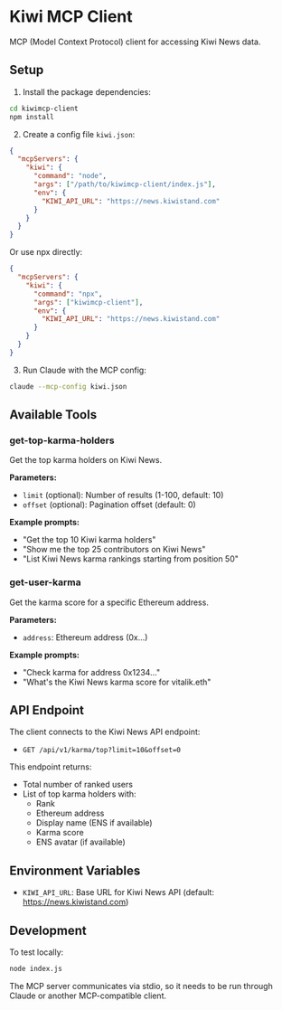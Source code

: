 # Kiwi MCP Client

MCP (Model Context Protocol) client for accessing Kiwi News data.

## Setup

1. Install the package dependencies:
```bash
cd kiwimcp-client
npm install
```

2. Create a config file `kiwi.json`:
```json
{
  "mcpServers": {
    "kiwi": {
      "command": "node",
      "args": ["/path/to/kiwimcp-client/index.js"],
      "env": {
        "KIWI_API_URL": "https://news.kiwistand.com"
      }
    }
  }
}
```

Or use npx directly:
```json
{
  "mcpServers": {
    "kiwi": {
      "command": "npx",
      "args": ["kiwimcp-client"],
      "env": {
        "KIWI_API_URL": "https://news.kiwistand.com"
      }
    }
  }
}
```

3. Run Claude with the MCP config:
```bash
claude --mcp-config kiwi.json
```

## Available Tools

### get-top-karma-holders
Get the top karma holders on Kiwi News.

**Parameters:**
- `limit` (optional): Number of results (1-100, default: 10)
- `offset` (optional): Pagination offset (default: 0)

**Example prompts:**
- "Get the top 10 Kiwi karma holders"
- "Show me the top 25 contributors on Kiwi News"
- "List Kiwi News karma rankings starting from position 50"

### get-user-karma
Get the karma score for a specific Ethereum address.

**Parameters:**
- `address`: Ethereum address (0x...)

**Example prompts:**
- "Check karma for address 0x1234..."
- "What's the Kiwi News karma score for vitalik.eth"

## API Endpoint

The client connects to the Kiwi News API endpoint:
- `GET /api/v1/karma/top?limit=10&offset=0`

This endpoint returns:
- Total number of ranked users
- List of top karma holders with:
  - Rank
  - Ethereum address
  - Display name (ENS if available)
  - Karma score
  - ENS avatar (if available)

## Environment Variables

- `KIWI_API_URL`: Base URL for Kiwi News API (default: https://news.kiwistand.com)

## Development

To test locally:
```bash
node index.js
```

The MCP server communicates via stdio, so it needs to be run through Claude or another MCP-compatible client.